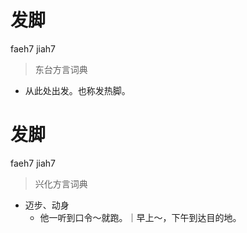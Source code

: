 # 发脚
faeh7 jiah7
> 东台方言词典
- 从此处出发。也称发热脚。

# 发脚
faeh7 jiah7
> 兴化方言词典
- 迈步、动身
  - 他一听到口令～就跑。｜早上～，下午到达目的地。
